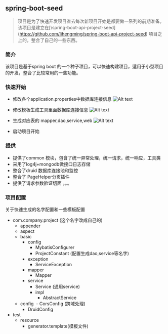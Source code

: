 ## spring-boot-seed
> 项目是为了快速开发项目省去每次新项目开始是都要做一系列的前期准备。该项目是建立在[\spring-boot-api-project-seed\](https://github.com/lihengming/spring-boot-api-project-seed) 项目之上的，整合了自己的一些东西。

### 简介
该项目是基于spring boot 的一个种子项目，可以快速构建项目，适用于小型项目的开发，整合了比较常用的一些功能。

### 快速开始

- 修改各个application.properties中数据库连接信息
![Alt text](./1501849233408.png)

- 修改模板生成工具里面数据库连接信息
![Alt text](./1501849397231.png)

- 生成对应表的 mapper,dao,service,web
![Alt text](./1501849495795.png)

- 启动项目开始

### 提供

- 提供了common 模块，包含了统一异常处理，统一请求，统一响应，工具类
- 采用了log4j+mongodb做接口日志存储
- 整合了druid 数据库连接池和监控
- 整合了 PageHelper分页插件
- 提供了请求参数验证切面
。。。

### 项目配置
关于快速生成的名字配置和一些模板配置

- com.company.project (这个名字改成自己的)
  -  appender
  -  aspect
  -  basic
	  - config
		  - MybatisConfigurer
		  - ProjectConstant (配置生成dao,service等名字)
	  - exception
		  - ServiceException
	  - mapper
		  - Mapper
	  - service
		  -   Service (通用service)
		  -  impl
			  - AbstractService  
  -  config
	  -  CorsConfig (跨域处理)
	  -  DruidConfig
- test
  - resource
     - generator.template(模板文件)
   
